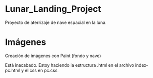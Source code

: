 # Lunar_Landing_Project
Proyecto de aterrizaje de nave espacial en la luna.

# Imágenes
Creación de imágenes con Paint (fondo y nave)

Está inacabado. Estoy haciendo la estructura .html en el archivo index-pc.html y el css en pc.css. 

